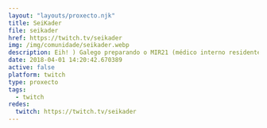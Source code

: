 ```yaml
---
layout: "layouts/proxecto.njk"
title: SeiKader
file: seikader
href: https://twitch.tv/seikader
img: /img/comunidade/seikader.webp
description: Eih! ) Galego preparando o MIR21 (médico interno residente), por iso estarei a maior parte do tempo estudando. Ademais tamén estarei xogando ou charlando, no tempo libre. Benvido! :)
date: 2018-04-01 14:20:42.670389
active: false
platform: twitch
type: proxecto
tags:
  - twitch
redes:
  twitch: https://twitch.tv/seikader
---
```

